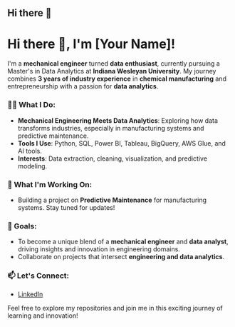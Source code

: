 ## Hi there 👋

<!--
**makaakash2108/makaakash2108** is a ✨ _special_ ✨ repository because its `README.md` (this file) appears on your GitHub profile.

Here are some ideas to get you started:

- 🔭 I’m currently working on ...
- 🌱 I’m currently learning ...
- 👯 I’m looking to collaborate on ...
- 🤔 I’m looking for help with ...
- 💬 Ask me about ...
- 📫 How to reach me: ...
- 😄 Pronouns: ...
- ⚡ Fun fact: ...
-->
# Hi there 👋, I'm [Your Name]!

I'm a **mechanical engineer** turned **data enthusiast**, currently pursuing a Master's in Data Analytics at **Indiana Wesleyan University**. My journey combines **3 years of industry experience** in **chemical manufacturing** and entrepreneurship with a passion for **data analytics**.

### 👨‍💻 What I Do:
- **Mechanical Engineering Meets Data Analytics**: Exploring how data transforms industries, especially in manufacturing systems and predictive maintenance.
- **Tools I Use**: Python, SQL, Power BI, Tableau, BigQuery, AWS Glue, and AI tools.
- **Interests**: Data extraction, cleaning, visualization, and predictive modeling.

### 🌱 What I'm Working On:
- Building a project on **Predictive Maintenance** for manufacturing systems. Stay tuned for updates!

### 🎯 Goals:
- To become a unique blend of a **mechanical engineer** and **data analyst**, driving insights and innovation in engineering domains.
- Collaborate on projects that intersect **engineering and data analytics**.

### 📫 Let's Connect:
- [LinkedIn](www.linkedin.com/in/)

Feel free to explore my repositories and join me in this exciting journey of learning and innovation!
